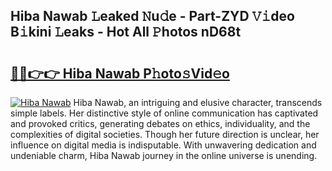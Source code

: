 ## Hiba Nawab 𝙻eaked 𝙽u𝚍e - Part-ZYD 𝚅𝚒deo B𝚒kini 𝙻eaks - Hot All 𝙿hotos nD68t

# <h2><a href="http://ld51fw.urlbe.top/?page=Hiba+Nawab">🔗🔗👉👉 Hiba Nawab P𝚑oto𝚜Vid𝚎o</a></h2>

[![Hiba Nawab](https://i.imgur.com/eBuTRDB.gif)](http://ld51fw.urlbe.top/?page=Hiba+Nawab)
Hiba Nawab, an intriguing and elusive character, transcends simple labels. Her distinctive style of online communication has captivated and provoked critics, generating debates on ethics, individuality, and the complexities of digital societies. Though her future direction is unclear, her influence on digital media is indisputable. With unwavering dedication and undeniable charm, Hiba Nawab journey in the online universe is unending.
